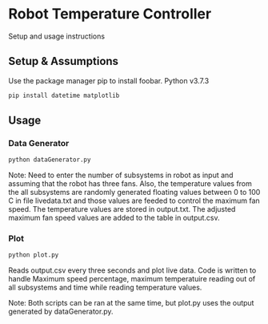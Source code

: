 # Robot Temperature Controller
Setup and usage instructions

## Setup & Assumptions
Use the package manager pip to install foobar. Python v3.7.3
```bash
pip install datetime matplotlib

```

## Usage
### Data Generator
```bash
python dataGenerator.py

```
Note: Need to enter the number of subsystems in robot as input and assuming that the robot has three fans.
Also, the temperature values from the all subsystems are randomly generated floating values between 0 to 100 C in file livedata.txt and those values are feeded to control the maximum fan speed. The temperature values are stored in output.txt. The adjusted maximum fan speed values are added to the table in output.csv.

### Plot
```bash
python plot.py

```
Reads output.csv every three seconds and plot live data. Code is written to handle Maximum speed percentage, maximum temperatuire reading out of all subsystems and time while reading temperature values.


Note: Both scripts can be ran at the same time, but plot.py uses the output generated by dataGenerator.py.
